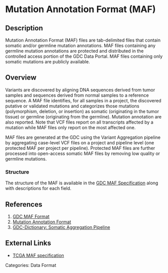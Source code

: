 # Mutation Annotation Format (MAF) #
## Description ##
Mutation Annotation Format (MAF) files are tab-delimited files that contain somatic and/or germline mutation annotations. MAF files containing any germline mutation annotations are protected and distributed in the controlled access portion of the GDC Data Portal. MAF files containing only somatic mutations are publicly available.

## Overview ##
Variants are discovered by aligning DNA sequences derived from tumor samples and sequences derived from normal samples to a reference sequence. A MAF file identifies, for all samples in a project, the discovered putative or validated mutations and categorizes those mutations (polymorphism, deletion, or insertion) as somatic (originating in the tumor tissue) or germline (originating from the germline). Mutation annotation are also reported. Note that VCF files report on all transcripts affected by a mutation while MAF files only report on the most affected one.  

MAF files are generated at the GDC using the Variant Aggregation pipeline by aggregating case-level VCF files on a project and pipeline level (one protected MAF per project per pipeline). Protected MAF files are further processed into open-access somatic MAF files by removing low quality or germline mutations.

### Structure ###
The structure of the MAF is available in the [GDC MAF Specification](https://gdc-docs.nci.nih.gov/Data/File_Formats/MAF_Format/) along with descriptions for each field.

## References ##
1. [GDC MAF Format](https://gdc-docs.nci.nih.gov/Data/File_Formats/MAF_Format/)
2. [Mutation Annotation Format](https://wiki.nci.nih.gov/display/TCGA/Mutation+Annotation+Format)
3. [GDC-Dictionary: Somatic Aggregation Pipeline](https://docs.gdc.cancer.gov/Data_Dictionary/viewer/#?view=table-definition-view&id=somatic_aggregation_workflow)

## External Links ##
* [TCGA MAF specification](https://wiki.nci.nih.gov/display/TCGA/Mutation+Annotation+Format+(MAF)+Specification)


Categories: Data Format
